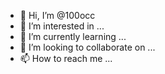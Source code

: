 - 👋 Hi, I’m @100occ
- 👀 I’m interested in ...
- 🌱 I’m currently learning ...
- 💞️ I’m looking to collaborate on ...
- 📫 How to reach me ...

<!---
100occ/100occ is a ✨ special ✨ repository because its `README.md` (this file) appears on your GitHub profile.
You can click the Preview link to take a look at your changes.
--->
